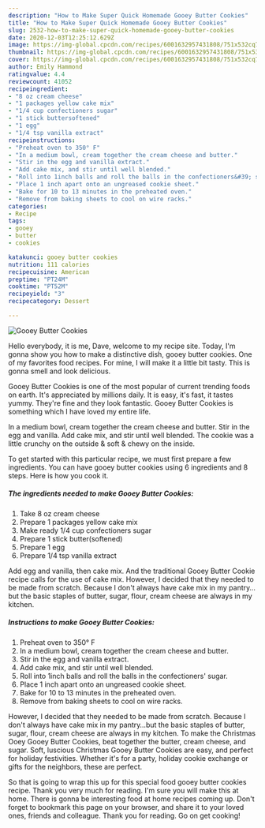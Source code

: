 ```yaml
---
description: "How to Make Super Quick Homemade Gooey Butter Cookies"
title: "How to Make Super Quick Homemade Gooey Butter Cookies"
slug: 2532-how-to-make-super-quick-homemade-gooey-butter-cookies
date: 2020-12-03T12:25:12.629Z
image: https://img-global.cpcdn.com/recipes/6001632957431808/751x532cq70/gooey-butter-cookies-recipe-main-photo.jpg
thumbnail: https://img-global.cpcdn.com/recipes/6001632957431808/751x532cq70/gooey-butter-cookies-recipe-main-photo.jpg
cover: https://img-global.cpcdn.com/recipes/6001632957431808/751x532cq70/gooey-butter-cookies-recipe-main-photo.jpg
author: Emily Hammond
ratingvalue: 4.4
reviewcount: 41052
recipeingredient:
- "8 oz cream cheese"
- "1 packages yellow cake mix"
- "1/4 cup confectioners sugar"
- "1 stick buttersoftened"
- "1 egg"
- "1/4 tsp vanilla extract"
recipeinstructions:
- "Preheat oven to 350° F"
- "In a medium bowl, cream together the cream cheese and butter."
- "Stir in the egg and vanilla extract."
- "Add cake mix, and stir until well blended."
- "Roll into 1inch balls and roll the balls in the confectioners&#39; sugar."
- "Place 1 inch apart onto an ungreased cookie sheet."
- "Bake for 10 to 13 minutes in the preheated oven."
- "Remove from baking sheets to cool on wire racks."
categories:
- Recipe
tags:
- gooey
- butter
- cookies

katakunci: gooey butter cookies 
nutrition: 111 calories
recipecuisine: American
preptime: "PT24M"
cooktime: "PT52M"
recipeyield: "3"
recipecategory: Dessert

---
```



![Gooey Butter Cookies](https://img-global.cpcdn.com/recipes/6001632957431808/751x532cq70/gooey-butter-cookies-recipe-main-photo.jpg)

Hello everybody, it is me, Dave, welcome to my recipe site. Today, I'm gonna show you how to make a distinctive dish, gooey butter cookies. One of my favorites food recipes. For mine, I will make it a little bit tasty. This is gonna smell and look delicious.

Gooey Butter Cookies is one of the most popular of current trending foods on earth. It's appreciated by millions daily. It is easy, it's fast, it tastes yummy. They're fine and they look fantastic. Gooey Butter Cookies is something which I have loved my entire life.

In a medium bowl, cream together the cream cheese and butter. Stir in the egg and vanilla. Add cake mix, and stir until well blended. The cookie was a little crunchy on the outside &amp; soft &amp; chewy on the inside.


To get started with this particular recipe, we must first prepare a few ingredients. You can have gooey butter cookies using 6 ingredients and 8 steps. Here is how you cook it.

<!--inarticleads1-->

##### The ingredients needed to make Gooey Butter Cookies:

1. Take 8 oz cream cheese
1. Prepare 1 packages yellow cake mix
1. Make ready 1/4 cup confectioners sugar
1. Prepare 1 stick butter(softened)
1. Prepare 1 egg
1. Prepare 1/4 tsp vanilla extract


Add egg and vanilla, then cake mix. And the traditional Gooey Butter Cookie recipe calls for the use of cake mix. However, I decided that they needed to be made from scratch. Because I don&#39;t always have cake mix in my pantry…but the basic staples of butter, sugar, flour, cream cheese are always in my kitchen. 

<!--inarticleads2-->

##### Instructions to make Gooey Butter Cookies:

1. Preheat oven to 350° F
1. In a medium bowl, cream together the cream cheese and butter.
1. Stir in the egg and vanilla extract.
1. Add cake mix, and stir until well blended.
1. Roll into 1inch balls and roll the balls in the confectioners&#39; sugar.
1. Place 1 inch apart onto an ungreased cookie sheet.
1. Bake for 10 to 13 minutes in the preheated oven.
1. Remove from baking sheets to cool on wire racks.


However, I decided that they needed to be made from scratch. Because I don&#39;t always have cake mix in my pantry…but the basic staples of butter, sugar, flour, cream cheese are always in my kitchen. To make the Christmas Ooey Gooey Butter Cookies, beat together the butter, cream cheese, and sugar. Soft, luscious Christmas Gooey Butter Cookies are easy, and perfect for holiday festivities. Whether it&#39;s for a party, holiday cookie exchange or gifts for the neighbors, these are perfect. 

So that is going to wrap this up for this special food gooey butter cookies recipe. Thank you very much for reading. I'm sure you will make this at home. There is gonna be interesting food at home recipes coming up. Don't forget to bookmark this page on your browser, and share it to your loved ones, friends and colleague. Thank you for reading. Go on get cooking!
